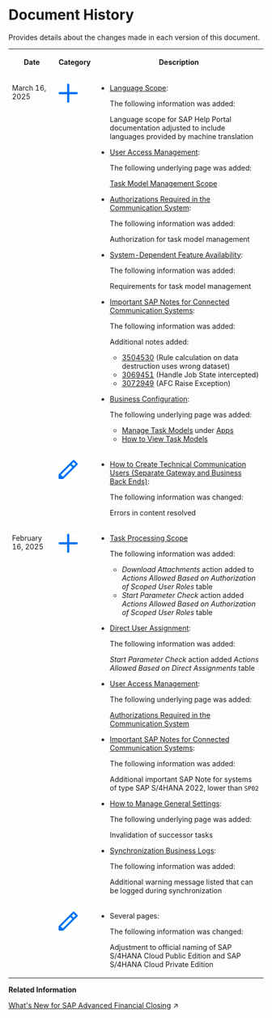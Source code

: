 <!-- loio5e2c27a01c0f45f394a81b3f97eaf66d -->

# Document History

Provides details about the changes made in each version of this document.




<table>
<tr>
<th valign="top">

Date

</th>
<th valign="top">

Category

</th>
<th valign="top">

Description

</th>
</tr>
<tr>
<td valign="top" rowspan="2">

March 16, 2025

</td>
<td valign="top">

![Content added](images/Icon_Information_Added_Plus_85e6f2e.png)

</td>
<td valign="top">

-   [Language Scope](../Overview/language-scope-4f635b9.md):

    The following information was added:

    Language scope for SAP Help Portal documentation adjusted to include languages provided by machine translation

-   [User Access Management](../User-Management/user-access-management-d974847.md):

    The following underlying page was added:

    [Task Model Management Scope](../User-Management/task-model-management-scope-c951f94.md)

-   [Authorizations Required in the Communication System](../User-Management/authorizations-required-in-the-communication-system-97120d2.md):

    The following information was added:

    Authorization for task model management

-   [System-Dependent Feature Availability](../Connectivity/system-dependent-feature-availability-0465d8f.md):

    The following information was added:

    Requirements for task model management

-   [Important SAP Notes for Connected Communication Systems](../Connectivity/important-sap-notes-for-connected-communication-systems-02686a2.md):

    The following information was added:

    Additional notes added:

    -   [3504530](https://me.sap.com/notes/3504530) \(Rule calculation on data destruction uses wrong dataset\)
    -   [3069451](https://me.sap.com/notes/3069451) \(Handle Job State intercepted\)
    -   [3072949](https://me.sap.com/notes/3072949) \(AFC Raise Exception\)

-   [Business Configuration](../Business-Configuration/business-configuration-9719d0a.md):

    The following underlying page was added:

    -   [Manage Task Models](../Business-Configuration/manage-task-models-cfbdd1f.md) under [Apps](../Business-Configuration/apps-363fa37.md)
    -   [How to View Task Models](../Business-Configuration/how-to-view-task-models-c383261.md)




</td>
</tr>
<tr>
<td valign="top">

![Content changed](images/Icon_Content_Changed_Pen_efe7972.png)

</td>
<td valign="top">

-   [How to Create Technical Communication Users \(Separate Gateway and Business Back Ends\)](../Connectivity/how-to-create-technical-communication-users-separate-gateway-and-business-back-ends-d3b1cbe.md):

    The following information was changed:

    Errors in content resolved




</td>
</tr>
<tr>
<td valign="top" rowspan="2">

February 16, 2025

</td>
<td valign="top">

![Content added](images/Icon_Information_Added_Plus_85e6f2e.png)

</td>
<td valign="top">

-   [Task Processing Scope](../User-Management/task-processing-scope-b4f8ec6.md)

    The following information was added:

    -   *Download Attachments* action added to *Actions Allowed Based on Authorization of Scoped User Roles* table
    -   *Start Parameter Check* action added *Actions Allowed Based on Authorization of Scoped User Roles* table

-   [Direct User Assignment](../User-Management/direct-user-assignment-f96b217.md):

    The following information was added:

    *Start Parameter Check* action added *Actions Allowed Based on Direct Assignments* table

-   [User Access Management](../User-Management/user-access-management-d974847.md):

    The following underlying page was added:

    [Authorizations Required in the Communication System](../User-Management/authorizations-required-in-the-communication-system-97120d2.md)

-   [Important SAP Notes for Connected Communication Systems](../Connectivity/important-sap-notes-for-connected-communication-systems-02686a2.md):

    The following information was added:

    Additional important SAP Note for systems of type SAP S/4HANA 2022, lower than `SP02`

-   [How to Manage General Settings](../Business-Configuration/how-to-manage-general-settings-a4be7f7.md):

    The following underlying page was added:

    Invalidation of successor tasks

-   [Synchronization Business Logs](../Connectivity/synchronization-business-logs-c4a31b9.md):

    The following information was added:

    Additional warning message listed that can be logged during synchronization




</td>
</tr>
<tr>
<td valign="top">

![Content changed](images/Icon_Content_Changed_Pen_efe7972.png)

</td>
<td valign="top">

-   Several pages:

    The following information was changed:

    Adjustment to official naming of SAP S/4HANA Cloud Public Edition and SAP S/4HANA Cloud Private Edition




</td>
</tr>
</table>

**Related Information**  


[What's New for SAP Advanced Financial Closing](https://help.sap.com/viewer/4cfbc69dfae645ff83d29380ec35750c/SHIP/en-US/54a5ce2b9dd84cf08b9e29760136e6d5.html "Overview of new and changed features of SAP Advanced Financial Closing.") :arrow_upper_right:

